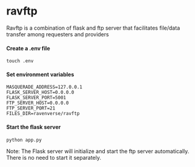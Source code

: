 # ravftp

Ravftp is a combination of flask and ftp server that facilitates file/data transfer among requesters and providers

#### Create a .env file

    touch .env
    
#### Set environment variables 

    MASQUERADE_ADDRESS=127.0.0.1
    FLASK_SERVER_HOST=0.0.0.0
    FLASK_SERVER_PORT=5001
    FTP_SERVER_HOST=0.0.0.0
    FTP_SERVER_PORT=21
    FILES_DIR=ravenverse/ravftp

#### Start the flask server

    python app.py

Note: The Flask server will initialize and start the ftp server automatically. There is no need to start it separately.
